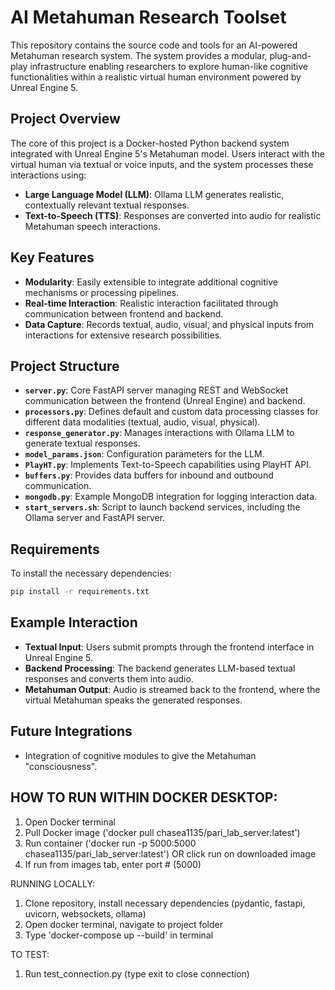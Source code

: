 # AI Metahuman Research Toolset

This repository contains the source code and tools for an AI-powered Metahuman research system. The system provides a modular, plug-and-play infrastructure enabling researchers to explore human-like cognitive functionalities within a realistic virtual human environment powered by Unreal Engine 5.

## Project Overview

The core of this project is a Docker-hosted Python backend system integrated with Unreal Engine 5's Metahuman model. Users interact with the virtual human via textual or voice inputs, and the system processes these interactions using:

- **Large Language Model (LLM)**: Ollama LLM generates realistic, contextually relevant textual responses.
- **Text-to-Speech (TTS)**: Responses are converted into audio for realistic Metahuman speech interactions.

## Key Features

- **Modularity**: Easily extensible to integrate additional cognitive mechanisms or processing pipelines.
- **Real-time Interaction**: Realistic interaction facilitated through communication between frontend and backend.
- **Data Capture**: Records textual, audio, visual, and physical inputs from interactions for extensive research possibilities.

## Project Structure

- **`server.py`**: Core FastAPI server managing REST and WebSocket communication between the frontend (Unreal Engine) and backend.
- **`processors.py`**: Defines default and custom data processing classes for different data modalities (textual, audio, visual, physical).
- **`response_generator.py`**: Manages interactions with Ollama LLM to generate textual responses.
- **`model_params.json`**: Configuration parameters for the LLM.
- **`PlayHT.py`**: Implements Text-to-Speech capabilities using PlayHT API.
- **`buffers.py`**: Provides data buffers for inbound and outbound communication.
- **`mongodb.py`**: Example MongoDB integration for logging interaction data.
- **`start_servers.sh`**: Script to launch backend services, including the Ollama server and FastAPI server.

## Requirements
To install the necessary dependencies:
```bash
pip install -r requirements.txt
```

## Example Interaction
- **Textual Input**: Users submit prompts through the frontend interface in Unreal Engine 5.
- **Backend Processing**: The backend generates LLM-based textual responses and converts them into audio.
- **Metahuman Output**: Audio is streamed back to the frontend, where the virtual Metahuman speaks the generated responses.

## Future Integrations
- Integration of cognitive modules to give the Metahuman "consciousness".

## HOW TO RUN WITHIN DOCKER DESKTOP:
1. Open Docker terminal
2. Pull Docker image ('docker pull chasea1135/pari_lab_server:latest')
3. Run container ('docker run -p 5000:5000 chasea1135/pari_lab_server:latest') OR click run on downloaded image
4. If run from images tab, enter port # (5000)

RUNNING LOCALLY:
1. Clone repository, install necessary dependencies (pydantic, fastapi, uvicorn, websockets, ollama)
2. Open docker terminal, navigate to project folder
3. Type 'docker-compose up --build' in terminal

TO TEST:
1. Run test_connection.py (type exit to close connection)
